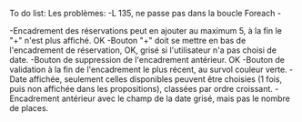 To do list: 
Les problèmes: 
    -L 135, ne passe pas dans la boucle Foreach 
    -

-Encadrement des réservations peut en ajouter au maximum 5, à la fin le "+" n'est plus affiché. OK
-Bouton "+" doit se mettre en bas de l'encadrement de réservation, OK, grisé si l'utilisateur n'a pas choisi de date.
-Bouton de suppression de l'encadrement antérieur. OK
-Bouton de validation à la fin de l'encadrement le plus récent, au survol couleur verte.
-Date affichée, seulement celles disponibles peuvent être choisies (1 fois, puis non affichée dans les propositions), classées par ordre croissant.
-Encadrement antérieur avec le champ de la date grisé, mais pas le nombre de places.
